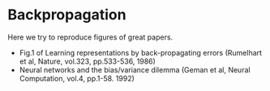 # Backpropagation

Here we try to reproduce figures of great papers.

- Fig.1 of Learning representations by back-propagating errors (Rumelhart et al, Nature, vol.323, pp.533-536, 1986) 
- Neural networks and the bias/variance dilemma (Geman et al, Neural Computation, vol.4, pp.1-58. 1992)


